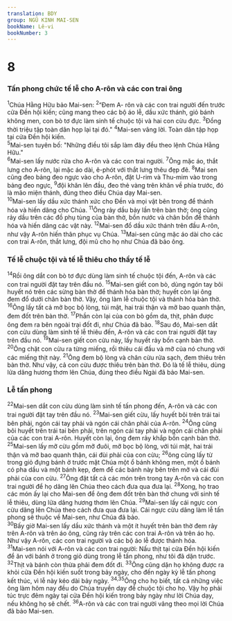 ```yaml
---
translation: BDY
group: NGŨ KINH MAI-SEN
bookName: Lê-vi 
bookNumber: 3
---
```


<div class="title"><h1>8</h1><h3>Tấn phong chức tế lễ cho A-rôn và các con trai ông</h3></div>
<span class="verse le_8_1"><sup>1</sup>Chúa Hằng Hữu bảo Mai-sen: </span>
<span class="verse le_8_2"><sup>2</sup>“Đem A- rôn và các con trai người đến trước cửa Đền hội kiến; cũng mang theo các bộ áo lễ, dầu xức thánh, giỏ bánh không men, con bò tơ đực làm sinh tế chuộc tội và hai con cừu đực. </span>
<span class="verse le_8_3"><sup>3</sup>Đồng thời triệu tập toàn dân họp lại tại đó.&#34; </span>
<span class="verse le_8_4"><sup>4</sup>Mai-sen vâng lời. Toàn dân tập họp tại cửa Đền hội kiến.<br/></span>
<span class="verse le_8_5"><sup>5</sup>Mai-sen tuyên bố: &#34;Những điều tôi sắp làm đây đều theo lệnh Chúa Hằng Hữu.&#34;<br/></span>
<span class="verse le_8_6"><sup>6</sup>Mai-sen lấy nước rửa cho A-rôn và các con trai người. </span>
<span class="verse le_8_7"><sup>7</sup>Ông mặc áo, thắt lưng cho A-rôn, lại mặc áo dài, ê-phót với thắt lưng thêu đẹp đẽ. </span>
<span class="verse le_8_8"><sup>8</sup>Mai sen cũng đeo bảng đeo ngực vào cho A-rôn, đặt U-rim và Thu-mim vào trong bảng đeo ngực, </span>
<span class="verse le_8_9"><sup>9</sup>đội khăn lên đầu, đeo thẻ vàng trên khăn về phía trước, đó là mão miện thánh, đúng theo điều Chúa dạy Mai-sen.<br/></span>
<span class="verse le_8_10"><sup>10</sup>Mai-sen lấy dầu xức thánh xức cho Đền và mọi vật bên trong để thánh hóa và hiến dâng cho Chúa. </span>
<span class="verse le_8_11"><sup>11</sup>Ông rảy dầu bảy lần trên bàn thờ; ông cũng rảy dầu trên các đồ phụ tùng của bàn thờ, bồn nước và chân bồn để thánh hóa và hiến dâng các vật này. </span>
<span class="verse le_8_12"><sup>12</sup>Mai-sen đổ dầu xức thánh trên đầu A-rôn, như vậy A-rôn hiến thân phục vụ Chúa. </span>
<span class="verse le_8_13"><sup>13</sup>Mai-sen cũng mặc áo dài cho các con trai A-rôn, thắt lưng, đội mũ cho họ như Chúa đã bảo ông.</span>
<div class="title"><h3>Tế lễ chuộc tội và tế lễ thiêu cho thầy tế lễ</h3></div>
<span class="verse le_8_14"><sup>14</sup>Rồi ông dắt con bò tơ đực dùng làm sinh tế chuộc tội đến, A-rôn và các con trai người đặt tay trên đầu nó. </span>
<span class="verse le_8_15"><sup>15</sup>Mai-sen giết con bò, dùng ngón tay bôi huyết nó trên các sừng bàn thờ để thánh hóa bàn thờ; huyết còn lại ông đem đổ dưới chân bàn thờ. Vậy, ông làm lễ chuộc tội và thánh hóa bàn thờ. </span>
<span class="verse le_8_16"><sup>16</sup>Ông lấy tất cả mỡ bọc bộ lòng, túi mật, hai trái thận và mỡ bao quanh thận, đem đốt trên bàn thờ. </span>
<span class="verse le_8_17"><sup>17</sup>Phần còn lại của con bò gồm da, thịt, phân được ông đem ra bên ngoài trại đốt đi, như Chúa đã bảo. </span>
<span class="verse le_8_18"><sup>18</sup>Sau đó, Mai-sen dắt con cừu dùng làm sinh tế lễ thiêu đến, A-rôn và các con trai người đặt tay trên đầu nó. </span>
<span class="verse le_8_19"><sup>19</sup>Mai-sen giết con cừu này, lấy huyết rảy bốn cạnh bàn thờ. </span>
<span class="verse le_8_20"><sup>20</sup>Ông chặt con cừu ra từng miếng, rồi thiêu cái đầu và mỡ của nó chung với các miếng thịt này. </span>
<span class="verse le_8_21"><sup>21</sup>Ông đem bộ lòng và chân cừu rửa sạch, đem thiêu trên bàn thờ. Như vậy, cả con cừu được thiêu trên bàn thờ. Đó là tế lễ thiêu, dùng lửa dâng hương thơm lên Chúa, đúng theo điều Ngài đã bảo Mai-sen.</span>
<div class="title"><h3>Lễ tấn phong</h3></div>
<span class="verse le_8_22"><sup>22</sup>Mai-sen dắt con cừu dùng làm sinh tế tấn phong đến, A-rôn và các con trai người đặt tay trên đầu nó. </span>
<span class="verse le_8_23"><sup>23</sup>Mai-sen giết cừu, lấy huyết bôi trên trái tai bên phải, ngón cái tay phải và ngón cái chân phải của A-rôn. </span>
<span class="verse le_8_24"><sup>24</sup>Ông cũng bôi huyết trên trái tai bên phải, trên ngón cái tay phải và ngón cái chân phải của các con trai A-rôn. Huyết còn lại, ông đem rảy khắp bốn cạnh bàn thờ. </span>
<span class="verse le_8_25"><sup>25</sup>Mai-sen lấy mỡ cừu gồm mỡ đuôi, mỡ bọc bộ lòng, với túi mật, hai trái thận và mỡ bao quanh thận, cái đùi phải của con cừu; </span>
<span class="verse le_8_26"><sup>26</sup>ông cũng lấy từ trong giỏ đựng bánh ở trước mặt Chúa một ổ bánh không men, một ổ bánh có pha dầu và một bánh kẹp, đem để các bánh này bên trên mỡ và cái đùi phải của con cừu. </span>
<span class="verse le_8_27"><sup>27</sup>Ông đặt tất cả các món trên trong tay A-rôn và các con trai người để họ dâng lên Chúa theo cách đưa qua đưa lại. </span>
<span class="verse le_8_28"><sup>28</sup>Xong, họ trao các món ấy lại cho Mai-sen để ông đem đốt trên bàn thờ chung với sinh tế lễ thiêu, dùng lửa dâng hương thơm lên Chúa. </span>
<span class="verse le_8_29"><sup>29</sup>Mai-sen lấy cái ngực con cừu dâng lên Chúa theo cách đưa qua đưa lại. Cái ngực cừu dâng làm lễ tấn phong sẽ thuộc về Mai-sen, như Chúa đã bảo.<br/></span>
<span class="verse le_8_30"><sup>30</sup>Bấy giờ Mai-sen lấy dầu xức thánh và một ít huyết trên bàn thờ đem rảy trên A-rôn và trên áo ông, cũng rảy trên các con trai A-rôn và trên áo họ. Như vậy A-rôn, các con trai người và các bộ áo lễ được thánh hóa.<br/></span>
<span class="verse le_8_31"><sup>31</sup>Mai-sen nói với A-rôn và các con trai người: Nấu thịt tại cửa Đền hội kiến để ăn với bánh ở trong giỏ dùng trong lễ tấn phong, như tôi đã dặn trước. </span>
<span class="verse le_8_32"><sup>32</sup>Thịt và bánh còn thừa phải đem đốt đi. </span>
<span class="verse le_8_33"><sup>33</sup>Ông cũng dặn họ không được ra khỏi cửa Đền hội kiến suốt trong bảy ngày, cho đến ngày kỳ lễ tấn phong kết thúc, vì lễ này kéo dài bảy ngày. </span>
<span class="verse le_8_34 le_8_35"><sup>34,35</sup>Ông cho họ biết, tất cả những việc ông làm hôm nay đều do Chúa truyền dạy để chuộc tội cho họ. Vậy họ phải túc trực đêm ngày tại cửa Đền hội kiến trong bảy ngày như lời Chúa dạy, nếu không họ sẽ chết. </span>
<span class="verse le_8_36"><sup>36</sup>A-rôn và các con trai người vâng theo mọi lời Chúa đã bảo Mai-sen.</span>
